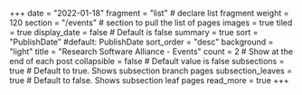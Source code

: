 +++
date = "2022-01-18"
fragment = "list" # declare list fragment
weight = 120
section = "/events" # section to pull the list of pages
images = true
tiled = true
display_date = false # Default is false
summary = true
sort = "PublishDate" #default: PublishDate
sort_order = "desc" 
background = "light"
title = "Research Software Alliance - Events"
count = 2 # Show at the end of each post
collapsible = false # Default value is false
subsections = true # Default to true. Shows subsection branch pages
subsection_leaves = true # Default to false. Shows subsection leaf pages
read_more = true
+++

